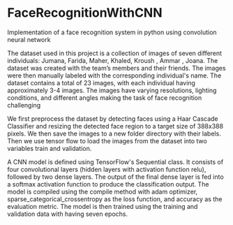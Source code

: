 # FaceRecognitionWithCNN
Implementation of a face recognition system in python using convolution neural network

The dataset used in this project is a collection of images of seven different individuals: Jumana, 
Farida, Maher, Khaled, Kroush , Ammar , Joana. The dataset was created with the team’s 
members and their friends. The images were then manually labeled with the corresponding 
individual's name.
The dataset contains a total of 23 images, with each individual having approximately 3-4 images. 
The images have varying resolutions, lighting conditions, and different angles making the task of 
face recognition challenging

We first preprocess the dataset by detecting faces using a Haar 
Cascade Classifier and resizing the detected face region to a target size of 388x388 pixels. We
then save the images to a new folder directory with their labels. Then we use tensor flow to 
load the images from the dataset into two variables train and validation.

A CNN model is defined using TensorFlow's Sequential class. It consists of four convolutional 
layers (hidden layers with activation function relu), followed by two dense layers. The output of 
the final dense layer is fed into a softmax activation function to produce the classification 
output. The model is compiled using the compile method with adam optimizer, 
sparse_categorical_crossentropy as the loss function, and accuracy as the evaluation metric. 
The model is then trained using the training and validation data with having seven epochs.

